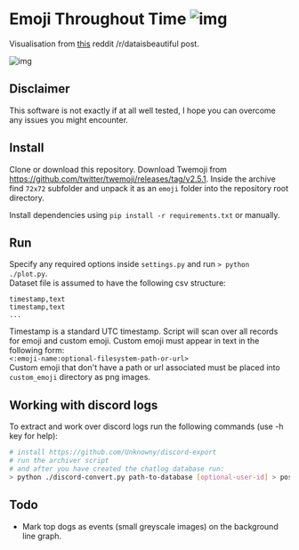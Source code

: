 # Emoji Throughout Time ![img](https://i.imgur.com/m3uZGO3.png)
Visualisation from [this](https://www.reddit.com/r/dataisbeautiful/comments/8icg5x/personal_usage_of_emoji_animated_over_time_oc/) reddit /r/dataisbeautiful post.

![img](https://i.imgur.com/OHhPC1u.gif)

## Disclaimer
This software is not exactly if at all well tested, I hope you can overcome any issues you might encounter.

## Install
Clone or download this repository. Download Twemoji from https://github.com/twitter/twemoji/releases/tag/v2.5.1. Inside the archive find `72x72` subfolder and unpack it as an `emoji` folder into the repository root directory.

Install dependencies using `pip install -r requirements.txt` or manually.

## Run
Specify any required options inside `settings.py` and run `> python ./plot.py`.  
Dataset file is assumed to have the following csv structure:
```csv
timestamp,text
timestamp,text
...
```
Timestamp is a standard UTC timestamp. Script will scan over all records for emoji and custom emoji. Custom emoji must appear in text in the following form:  
`<:emoji-name:optional-filesystem-path-or-url>`  
Custom emoji that don't have a path or url associated must be placed into `custom_emoji` directory as png images.

## Working with discord logs
To extract and work over discord logs run the following commands (use -h key for help):  
```bash
# install https://github.com/Unknowny/discord-export
# run the archiver script
# and after you have created the chatlog database run:
> python ./discord-convert.py path-to-database [optional-user-id] > posts.csv
```

## Todo
* Mark top dogs as events (small greyscale images) on the background line graph.
